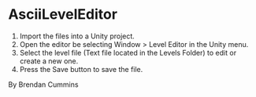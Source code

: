# AsciiLevelEditor

1. Import the files into a Unity project.
2. Open the editor be selecting Window > Level Editor in the Unity menu.
3. Select the level file (Text file located in the Levels Folder) to edit or create a new one.
4. Press the Save button to save the file.

By Brendan Cummins
